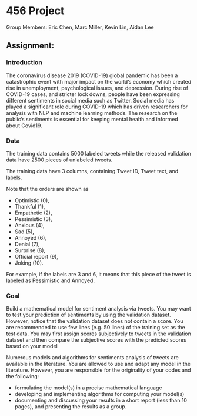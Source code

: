 # 456 Project

Group Members: Eric Chen, Marc Miller, Kevin Lin, Aidan Lee

## Assignment:

### Introduction

The coronavirus disease 2019 (COVID-19) global pandemic has been a catastrophic event with
major impact on the world’s economy which created rise in unemployment, psychological issues, and
depression. During rise of COVID-19 cases, and stricter lock downs, people have been expressing
different sentiments in social media such as Twitter. Social media has played a significant role during
COVID-19 which has driven researchers for analysis with NLP and machine learning methods. The
research on the public’s sentiments is essential for keeping mental health and informed about Covid19.

### Data

The training data contains 5000 labeled tweets while 
the released validation data have 2500 pieces of unlabeled tweets. 

The training data have 3 columns, containing Tweet ID, Tweet text, and labels.

Note that the orders are shown as 

- Optimistic (0), 
- Thankful (1), 
- Empathetic (2),
- Pessimistic (3), 
- Anxious (4), 
- Sad (5), 
- Annoyed (6), 
- Denial (7), 
- Surprise (8), 
- Official report (9),
- Joking (10). 

For example, if the labels are 3 and 6, 
it means that this piece of the tweet is labeled as Pessimistic and Annoyed.

### Goal

Build a mathematical model for sentiment analysis via tweets. 
You may want to test your prediction of sentiments by using the validation dataset. 
However, notice that the validation dataset does not contain a score. 
You are recommended to use few lines (e.g. 50 lines) of the training set as the test data. 
You may first assign scores subjectively to tweets in the validation dataset 
and then compare the subjective scores with the predicted scores based on your model

Numerous models and algorithms for sentiments analysis of tweets are available in the literature.
You are allowed to use and adapt any model in the literature. 
However, you are responsible for
the originality of your codes and the following:

- formulating the model(s) in a precise mathematical language
- developing and implementing algorithms for computing your model(s)
- documenting and discussing your results in a short report (less than 10 pages), and presenting the results as a group.